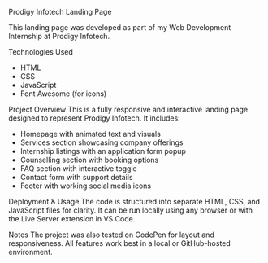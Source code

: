 Prodigy Infotech Landing Page

This landing page was developed as part of my Web Development Internship at Prodigy Infotech.

Technologies Used
- HTML
- CSS
- JavaScript
- Font Awesome (for icons)

Project Overview
This is a fully responsive and interactive landing page designed to represent Prodigy Infotech. It includes:

- Homepage with animated text and visuals  
- Services section showcasing company offerings  
- Internship listings with an application form popup  
- Counselling section with booking options  
- FAQ section with interactive toggle  
- Contact form with support details  
- Footer with working social media icons

Deployment & Usage
The code is structured into separate HTML, CSS, and JavaScript files for clarity. It can be run locally using any browser or with the Live Server extension in VS Code.

Notes
The project was also tested on CodePen for layout and responsiveness. All features work best in a local or GitHub-hosted environment.
